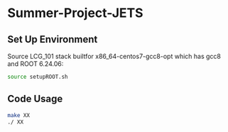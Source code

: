 # Summer-Project-JETS

## Set Up Environment
Source LCG_101 stack builtfor x86_64-centos7-gcc8-opt which has gcc8 and ROOT 6.24.06:
```sh
source setupROOT.sh
```

## Code Usage
```sh
make XX
./ XX
```